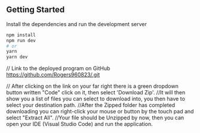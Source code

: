 ## Getting Started

Install the dependencies and run the development server

```bash
npm install
npm run dev
# or
yarn
yarn dev
```

// Link to the deployed program on GitHub
https://github.com/Rogers960823/.git

// After clicking on the link on your far right there is a green dropdown button written "Code" click on it, then select 'Download Zip'.
//It will then show you a list of files you can select to download into, you then have to select your destination path.
//After the Zipped folder has completed downloading you can right-click your mouse or button by the touch pad and select "Extract All".
//Your file should be Unzipped by now, then you can open your IDE (Visual Studio Code) and run the application.